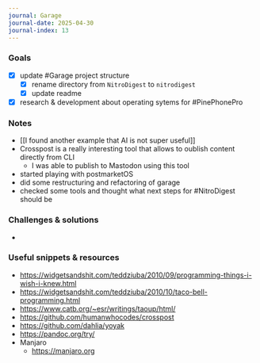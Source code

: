 ```yaml
---
journal: Garage
journal-date: 2025-04-30
journal-index: 13
---
```


### Goals

- [x] update #Garage project structure
  - [x] rename directory from `NitroDigest` to `nitrodigest`
  - [x] update readme
- [x] research & development about operating sytems for #PinePhonePro

### Notes

- [[I found another example that AI is not super useful]]
- Crosspost is a really interesting tool that allows to oublish content directly from CLI
  - I was able to publish to Mastodon using this tool
- started playing with postmarketOS
- did some restructuring and refactoring of garage
- checked some tools and thought what next steps for #NitroDigest should be

### Challenges & solutions

-

### Useful snippets & resources

- <https://widgetsandshit.com/teddziuba/2010/09/programming-things-i-wish-i-knew.html>
- <https://widgetsandshit.com/teddziuba/2010/10/taco-bell-programming.html>
- <https://www.catb.org/~esr/writings/taoup/html/>
- <https://github.com/humanwhocodes/crosspost>
- <https://github.com/dahlia/yoyak>
- <https://pandoc.org/try/>
- Manjaro
  - <https://manjaro.org>
